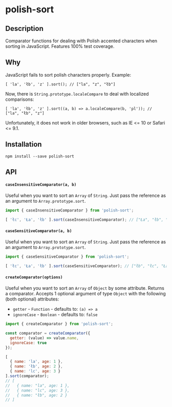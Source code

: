 # polish-sort
## Description
Comparator functions for dealing with Polish accented characters when sorting in JavaScript. Features 100% test coverage.

## Why
JavaScript fails to sort polish characters properly. Example:
```
[ 'la', 'łb', 'z' ].sort(); // ["la", "z", "łb"]
```
Now, there is `String.prototype.localeCompare` to deal with localized comparisons:
```
[ 'la', 'łb', 'z' ].sort((a, b) => a.localeCompare(b, 'pl')); // ["la", "łb", "z"]
```
Unfortunately, it does not work in older browsers, such as IE <= 10 or Safari <= 9.1.

## Installation
```
npm install --save polish-sort
```

## API
#### `caseInsensitiveComparator(a, b)`
Useful when you want to sort an `Array` of `String`. Just pass the reference as an argument to `Array.prototype.sort`.
```javascript
import { caseInsensitiveComparator } from 'polish-sort';

[ 'łc', 'Ła', 'łb' ].sort(caseInsensitiveComparator); // ["Ła", "łb", "łc"]
```

#### `caseSensitiveComparator(a, b)`
Useful when you want to sort an `Array` of `String`. Just pass the reference as an argument to `Array.prototype.sort`.
```javascript
import { caseSensitiveComparator } from 'polish-sort';

[ 'łc', 'Ła', 'łb' ].sort(caseSensitiveComparator); // ["łb", "łc", "Ła"]
```

#### `createComparator(options)`
Useful when you want to sort an `Array` of `Object` by some attribute. Returns a comparator. Accepts 1 optional argument of type `Object` with the following (both optional) attributes:
- `getter` - `Function` - defaults to: `(a) => a`
- `ignoreCase` - `Boolean` - defaults to: `false`

```javascript
import { createComparator } from 'polish-sort';

const comparator = createComparator({
  getter: (value) => value.name,
  ignoreCase: true
});

[
  { name: 'la', age: 1 },
  { name: 'łb', age: 2 },
  { name: 'lc', age: 3 }
].sort(comparator);
// [
//   { name: "la", age: 1 },
//   { name: "lc", age: 3 },
//   { name: "łb", age: 2 }
// ]
```
